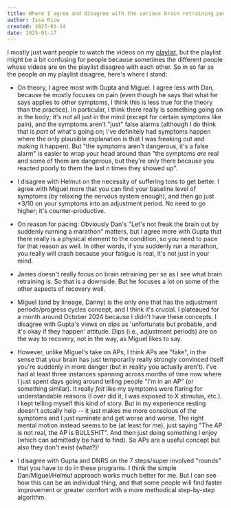 ```yaml
---
title: Where I agree and disagree with the various brain retraining people and programs
author: Issa Rice
created: 2025-01-14
date: 2025-01-17
---
```


I mostly just want people to watch the videos on my [playlist](playlist.md),
but the playlist might be a bit confusing for people because sometimes the
different people whose videos are on the playlist disagree with each other. So
in so far as the people on my playlist disagree, here's where I stand:

- On theory, I agree most with Gupta and Miguel. I agree less with Dan, because
  he mostly focuses on pain (even though he says that what he says applies to
  other symptoms, I think this is less true for the theory than the practice).
  In particular, I think there really is something going on in the body; it's
  not all just in the mind (except for certain symptoms like pain), and the
  symptoms aren't "just" false alarms (although I do think that is _part_ of
  what's going on; I've definitely had symptoms happen where the only plausible
  explanation is that I was freaking out and making it happen). But "the
  symptoms aren't dangerous, it's a false alarm" is easier to wrap your head
  around than "the symptoms _are_ real and some of them are dangerous, but
  they're only there because you reacted poorly to them the last $n$ times they
  showed up".

- I disagree with Helmut on the necessity of suffering tons to get better. I
  agree with Miguel more that you can find your baseline level of symptoms (by
  relaxing the nervous system enough), and then go just +3/10 on your symptoms
  into an adjustment period. No need to go higher; it's counter-productive.

- On reason for pacing: Obviously Dan's "Let's not freak the brain out by
  suddenly running a marathon" matters, but I agree more with Gupta that there
  really is a physical element to the condition, so you need to pace for that
  reason as well. In other words, if you suddenly run a marathon, you really
  will crash because your fatigue is real, it's not just in your mind.

- James doesn't really focus on brain retraining per se as I see what brain
  retraining is. So that is a downside. But he focuses a lot on some of the
  other aspects of recovery well.

- Miguel (and by lineage, Danny) is the only one that has the adjustment
  periods/progress cycles concept, and I think it's crucial. I plateaued for a
  month around October 2024 because I didn't have these concepts. I disagree
  with Gupta's views on dips as 'unfortunate but probable, and it's okay if
  they happen' attitude. Dips (i.e., adjustment periods) are _on_ the way to
  recovery, not in the way, as Miguel likes to say.

- However, unlike Miguel's take on APs, I think APs are "fake", in the sense
  that your brain has just temporarily really strongly convinced itself you're
  suddenly in more danger (but in reality you actually aren't). I've had at
  least three instances spanning across months of time now where I just spent
  days going around telling people "I'm in an AP" (or something similar). It
  really _felt_ like my symptoms were flaring for understandable reasons (I
  over did it, I was exposed to X stimulus, etc.). I kept telling myself this
  kind of story. But in my experience resting doesn't actually help -- it just
  makes me more conscious of the symptoms and I just ruminate and get worse and
  worse. The right mental motion instead seems to be (at least for me), just
  saying "The AP is not real, the AP is BULLSHIT". And then just doing
  something I enjoy (which can admittedly be hard to find). So APs are a useful
  concept but also they don't exist (what?)!

- I disagree with Gupta and DNRS on the 7 steps/super involved "rounds" that
  you have to do in these programs. I think the simple Dan/Miguel/Helmut
  approach works much better for me. But I can see how this can be an
  individual thing, and that some people will find faster improvement or
  greater comfort with a more methodical step-by-step algorithm.

